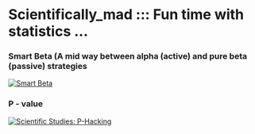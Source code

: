 # Scientifically_mad :::  Fun time with statistics ...

### Smart Beta (A mid way between alpha (active) and pure beta (passive) strategies

[![Smart Beta](http://img.youtube.com/vi/Ga7Yd8-ebso/0.jpg)](https://www.youtube.com/watch?v=Ga7Yd8-ebso "Smart Beta - Fundamental Indexing")


### P - value

[![Scientific Studies: P-Hacking](http://img.youtube.com/vi/0Rnq1NpHdmw/0.jpg)](https://www.youtube.com/watch?v=0Rnq1NpHdmw "Scientific Studies: P-Hacking")


